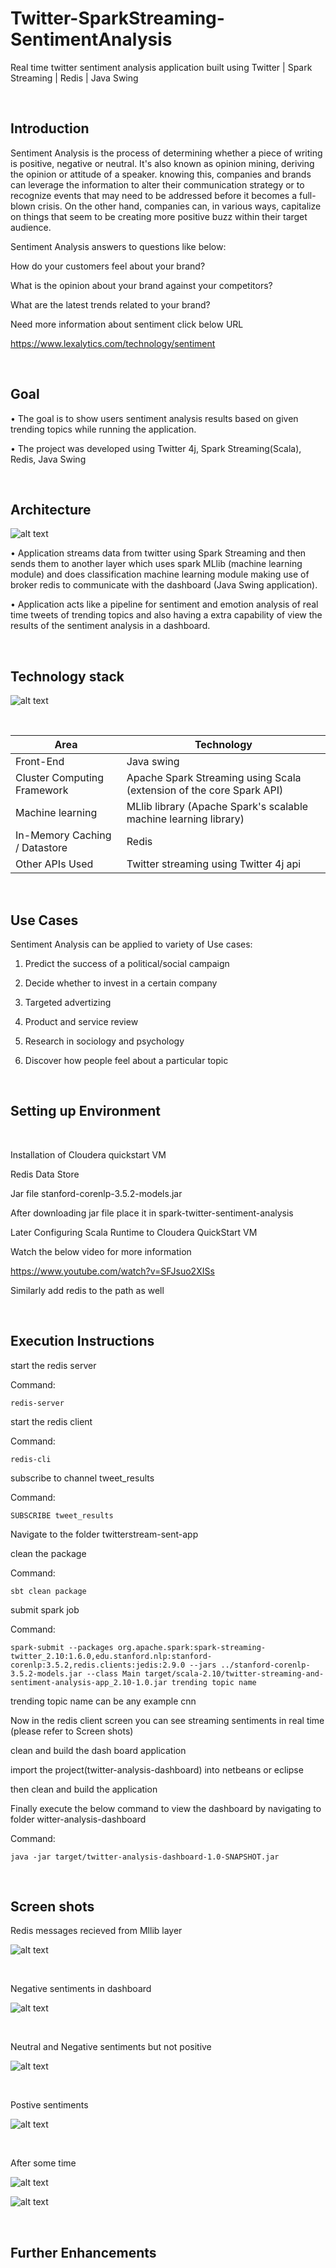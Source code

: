 # Twitter-SparkStreaming-SentimentAnalysis

Real time twitter sentiment analysis application built using Twitter | Spark Streaming | Redis | Java Swing

</br>

## Introduction

Sentiment Analysis is the process of determining whether a piece of writing is positive, negative or neutral. It's also known as opinion mining, deriving the opinion or attitude of a speaker. knowing this, companies and brands can leverage the information to alter their communication strategy or to recognize events that may need to be addressed before it becomes a full-blown crisis. On the other hand, companies can, in various ways, capitalize on things that seem to be creating more positive buzz within their target audience.

Sentiment Analysis answers to questions like below:

  How do your customers feel about your brand?

  What is the opinion about your brand against your competitors?

  What are the latest trends related to your brand?


Need more information about sentiment click below URL

https://www.lexalytics.com/technology/sentiment

</br>

## Goal

• The goal is to show users sentiment analysis results based on given trending topics while running the application. 

• The project was developed using Twitter 4j, Spark Streaming(Scala), Redis, Java Swing

</br>

## Architecture

![alt text](https://github.com/RepakaRamateja/Twitter-SparkStreaming-SentimentAnalysis/blob/master/images/arch.png)


• Application streams data from twitter using Spark Streaming and then sends them to another layer which uses spark MLlib (machine learning module) and 
  does classification machine learning module making use of broker redis to communicate with the dashboard (Java Swing application).

• Application acts like a pipeline for sentiment and emotion analysis of real time tweets of trending topics and also having a extra capability of view 
  the results of the sentiment analysis in a dashboard. 
  
</br>

## Technology stack

![alt text](https://github.com/RepakaRamateja/Twitter-SparkStreaming-SentimentAnalysis/blob/master/images/stack.png)


</br>    


<table>
<thead>
<tr>
<th>Area</th>
<th>Technology</th>
</tr>
</thead>
<tbody>
    <tr>
        <td>Front-End</td>
        <td> Java swing </td>
    </tr>
    <tr>
        <td>Cluster Computing Framework</td>
        <td>Apache Spark Streaming using Scala (extension of the core Spark API) </td>
    </tr>
    <tr>
        <td>Machine learning </td>
        <td>MLlib library (Apache Spark's scalable machine learning library)</td>
    </tr>
    <tr>
        <td>In-Memory Caching / Datastore</td>
        <td>Redis</td>
    </tr>
    <tr>
        <td>Other APIs Used</td>
        <td>Twitter streaming using Twitter 4j api</td>
    </tr>
</tbody>
</table>

</br>   

## Use Cases

Sentiment Analysis can be applied to variety of Use cases:

1) Predict the success of a political/social campaign

2) Decide whether to invest in a certain company

3) Targeted advertizing

4) Product and service review

5) Research in sociology and psychology

6) Discover how people feel about a particular topic

</br>

## Setting up Environment

</br>

Installation of Cloudera quickstart VM

Redis Data Store

Jar file stanford-corenlp-3.5.2-models.jar

After downloading jar file place it in spark-twitter-sentiment-analysis

Later Configuring Scala Runtime to Cloudera QuickStart VM

Watch the below video for more information 

https://www.youtube.com/watch?v=SFJsuo2XISs

Similarly add redis to the path as well

</br>

## Execution Instructions

start the redis server 

Command:

    redis-server


start the redis client

Command:

    redis-cli


subscribe to channel tweet_results

Command:

    SUBSCRIBE tweet_results



Navigate to the folder twitterstream-sent-app 

clean the package

Command:

    sbt clean package 



submit spark job

Command:

    spark-submit --packages org.apache.spark:spark-streaming-twitter_2.10:1.6.0,edu.stanford.nlp:stanford-corenlp:3.5.2,redis.clients:jedis:2.9.0 --jars ../stanford-corenlp-3.5.2-models.jar --class Main target/scala-2.10/twitter-streaming-and-sentiment-analysis-app_2.10-1.0.jar trending topic name

trending topic name can be any example cnn

Now in the redis client screen you can see streaming sentiments in real time (please refer to Screen shots)

clean and  build the dash board application 

import the project(twitter-analysis-dashboard) into netbeans or eclipse 

then clean and build the application

Finally execute the below command to view the dashboard by navigating to folder witter-analysis-dashboard

Command:

    java -jar target/twitter-analysis-dashboard-1.0-SNAPSHOT.jar


</br>

## Screen shots

Redis messages recieved from Mllib layer

![alt text](https://github.com/RepakaRamateja/Twitter-SparkStreaming-SentimentAnalysis/blob/master/images/redisresults.png)

</br>

Negative sentiments in dashboard

![alt text](https://github.com/RepakaRamateja/Twitter-SparkStreaming-SentimentAnalysis/blob/master/images/negative.png)

</br>

Neutral and Negative sentiments but not positive

![alt text](https://github.com/RepakaRamateja/Twitter-SparkStreaming-SentimentAnalysis/blob/master/images/nopostive.png)

</br>

Postive sentiments 

![alt text](https://github.com/RepakaRamateja/Twitter-SparkStreaming-SentimentAnalysis/blob/master/images/positivestarted.png)

</br>

After some time

![alt text](https://github.com/RepakaRamateja/Twitter-SparkStreaming-SentimentAnalysis/blob/master/images/best.png)

![alt text](https://github.com/RepakaRamateja/Twitter-SparkStreaming-SentimentAnalysis/blob/master/images/final.png)

</br>

## Further Enhancements





